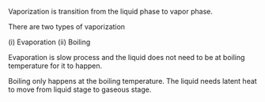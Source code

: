 Vaporization is  transition from the liquid phase to vapor phase.

There are two types of vaporization

(i) Evaporation
(ii) Boiling

Evaporation is slow process and the liquid does not need to be at boiling temperature for it to happen.

Boiling only happens at the boiling temperature. The liquid needs latent heat to move from liquid stage to gaseous stage.